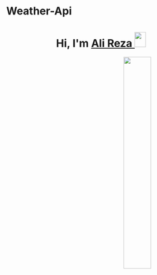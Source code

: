 # Weather-Api

<h1 align="center" >Hi, I'm <a href="https://twitter.com/webDeveloper83" target="_blank"> Ali Reza </a> <img src="https://raw.githubusercontent.com/MartinHeinz/MartinHeinz/master/wave.gif" width="30px" height="40px"></h1><img width="38%" align="right" src="code.gif" >
